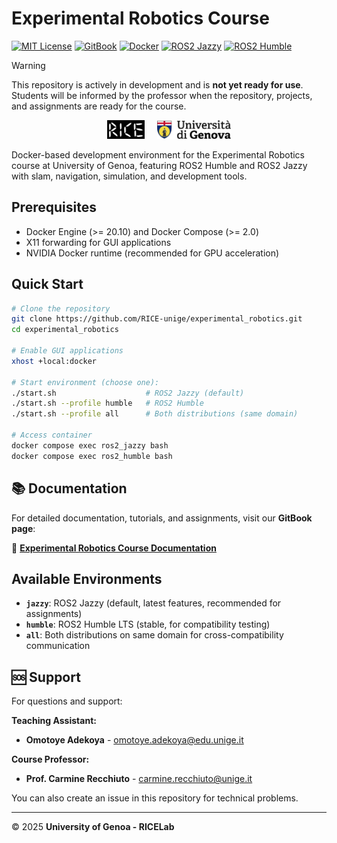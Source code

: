 # Experimental Robotics Course

[![MIT License](https://img.shields.io/badge/License-MIT-yellow.svg)](LICENSE)
[![GitBook](https://img.shields.io/static/v1?message=Documented%20on%20GitBook&logo=gitbook&logoColor=ffffff&label=%20&labelColor=5c5c5c&color=3F89A1)](https://ricelab.gitbook.io/experimental-robotics-docs)
[![Docker](https://img.shields.io/badge/Docker-Enabled-2496ED?logo=docker&logoColor=white)](https://www.docker.com/)
[![ROS2 Jazzy](https://img.shields.io/badge/ROS2-Jazzy-purple?logo=ros&logoColor=white)](https://docs.ros.org/en/jazzy/)
[![ROS2 Humble](https://img.shields.io/badge/ROS2-Humble-blue?logo=ros&logoColor=white)](https://docs.ros.org/en/humble/)

> [!WARNING]  
> This repository is actively in development and is **not yet ready for use**. Students will be informed by the professor when the repository, projects, and assignments are ready for the course.

<p align="center">
  <img src="imgs/ricelab_logo.jpg" alt="RICELab" height="30" style="margin-right: 16px;">
  <img src="imgs/university_of_genoa_logo.png" alt="University of Genoa" height="30">
</p>

Docker-based development environment for the Experimental Robotics course at University of Genoa, featuring ROS2 Humble and ROS2 Jazzy with slam, navigation, simulation, and development tools.

## Prerequisites

- Docker Engine (>= 20.10) and Docker Compose (>= 2.0)
- X11 forwarding for GUI applications
- NVIDIA Docker runtime (recommended for GPU acceleration)

## Quick Start

```bash
# Clone the repository
git clone https://github.com/RICE-unige/experimental_robotics.git
cd experimental_robotics

# Enable GUI applications
xhost +local:docker

# Start environment (choose one):
./start.sh                    # ROS2 Jazzy (default)
./start.sh --profile humble   # ROS2 Humble  
./start.sh --profile all      # Both distributions (same domain)

# Access container
docker compose exec ros2_jazzy bash
docker compose exec ros2_humble bash
```

## 📚 Documentation

For detailed documentation, tutorials, and assignments, visit our **GitBook page**:

📝 **[Experimental Robotics Course Documentation](https://ricelab.gitbook.io/experimental-robotics-docs)**

## Available Environments

- **`jazzy`**: ROS2 Jazzy (default, latest features, recommended for assignments)
- **`humble`**: ROS2 Humble LTS (stable, for compatibility testing)
- **`all`**: Both distributions on same domain for cross-compatibility communication

## 🆘 Support

For questions and support:

**Teaching Assistant:**
- **Omotoye Adekoya** - [omotoye.adekoya@edu.unige.it](mailto:omotoye.adekoya@edu.unige.it)

**Course Professor:**
- **Prof. Carmine Recchiuto** - [carmine.recchiuto@unige.it](mailto:carmine.recchiuto@unige.it)

You can also create an issue in this repository for technical problems.

---

© 2025 **University of Genoa - RICELab**
